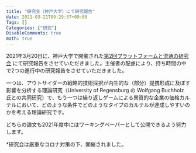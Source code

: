 ```yaml
---
title: "研究会（神戸大学）にて研究報告"
date: 2021-03-21T09:29:57+09:00
Tags: []
Categories: ["研究"]
DisableComments: true
math: true
---
```


2021年3月20日に、神戸大学で開催された[第2回プラットフォームと流通の研究会](https://sites.google.com/site/yusukezennyo/%E7%A0%94%E7%A9%B6%E4%BC%9A) にて研究報告をさせていただきました。<!--more-->主催者の配慮により、持ち時間の中で2つの進行中の研究報告をさせていただきました。

一つは、アウトサイダーの戦略的技術採択が内生的な（部分）提携形成に及ぼす影響を分析する理論研究（University of Regensburg の Wolfgang Buchholz 氏との共同研究）で、もう一つは繰り返しゲームによる異質的な企業の価格カルテルにおいて、どのような条件でどのようなタイプのカルテルが達成しやすいのかを考える理論研究です。

どちらの論文も2021年度中にはワーキングペーパーとして公開できるよう努力します。

*研究会は厳重なコロナ対策の下、開催されました。

